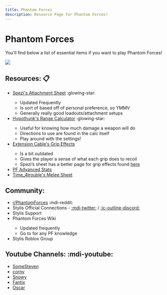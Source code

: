 ```yaml
---
title: Phantom Forces
description: Resource Page for Phantom Forces!
---
```


# **Phantom Forces**

You'll find below a list of essential items if you want to play Phantom Forces!

![](/phantombanner.png)

## Resources: :clipboard:

- [Spezi's Attachment Sheet](https://docs.google.com/spreadsheets/d/1dlWL4NQ0J0wrUJyrlmRMmmG9msarkuZtXOoI5ADLyP4/edit?gid=1214029714#gid=1214029714) :glowing-star: <Badge type="tip" icon="i-ic-outline-discord" text="Discord" link="https://discord.gg/spezi" /> <tooltip><ul><li>Updated Frequently</li><li>Is sort of based off of personal preference, so YMMV</li><li>Generally really good loadouts/attachment setups</li></ul></tooltip>
- [Hypothunk's Range Calculator](https://www.desmos.com/calculator/g0qlwubve7) :glowing-star: <tooltip><ul><li>Useful for knowing how much damage a weapon will do</li><li>Directions to use are found in the calc itself</li><li>Play around with the settings!</li></ul></tooltip>
- [Extension Cable's Grip Effects](https://docs.google.com/document/d/1c8S25U19h2UOVM2FBt_wfJt-q-yU0k5gu6baL9dzMCw/edit) <tooltip><ul><li>Is a bit outdated</li><li>Gives the player a sense of what each grip does to recoil</li><li>Spezi’s sheet has a better page for grip effects found [here](https://docs.google.com/spreadsheets/d/1dlWL4NQ0J0wrUJyrlmRMmmG9msarkuZtXOoI5ADLyP4/edit?gid=1381239146#gid=1381239146)</li></ul></tooltip>
- [PF Advanced Stats](https://docs.google.com/spreadsheets/d/1nZZOpxAxpieMyC0e0VepfzpmIP89XHIDJPtsohw8U9g/edit?usp=drivesdk)
- [Time_4trouble's Melee Sheet](https://docs.google.com/spreadsheets/d/1okT7tsmwJzlprtZmOI1KY4cbIlkoDZAttyLPS_z1_F0/edit?gid=1174543838#gid=1174543838)

## Community:
- [r/PhantomForces](https://www.reddit.com/r/PhantomForces/) :mdi-reddit: <Badge type="tip" icon="i-ic-outline-discord" text="Invite" link="https://discord.gg/pfreddit" />
- Stylis Official Connections - [:mdi-twitter:](https://twitter.com/stylisstudios) / [:ic-outline-discord:](https://discord.gg/stylis)
- Stylis Support <Badge type="tip" icon="i-ic-outline-discord" text="Invite" link="https://discord.gg/cDV2Y5WqYg" />
- Phantom Forces Wiki <Badge type="tip" icon="i-simple-icons-fandom" text="Link" link="https://roblox-phantom-forces.fandom.com/wiki/Phantom_Forces_Wiki" /> <tooltip><ul><li>Updated frequently</li><li>Go to for any PF knowledge</li></ul></tooltip>
- Stylis Roblox Group <Badge type="tip" icon="i-simple-icons-roblox" text="Group" link="https://www.roblox.com/groups/1103278/StyLiS-Studios#!/about" />

## Youtube Channels: :mdi-youtube:
- [SomeSteven](https://www.youtube.com/@SomeSteven)
- [corny](https://www.youtube.com/@cornycob)
- [Snowy](https://www.youtube.com/@SnowyPF)
- [Fantix](https://www.youtube.com/@FantixYT)
- [Oscar](https://www.youtube.com/@OreoVanillaCat)
